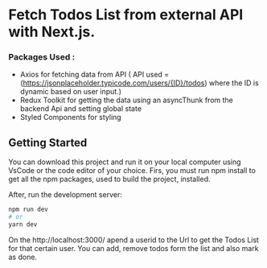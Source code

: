 # Fetch Todos List from external API with Next.js.


### Packages Used :
  - Axios for fetching data from API ( API used = (https://jsonplaceholder.typicode.com/users/{ID}/todos) where the ID is dynamic based on user input.)
  - Redux Toolkit for getting the data using an asyncThunk from the backend Api and  setting global state 
  - Styled Components for styling
## Getting Started
You can download this project and run it on your local computer using VsCode or the code editor of your choice.
Firs, you must run npm install to get all the npm packages, used to  build the project,  installed.

After, run the development server:

```bash
npm run dev
# or
yarn dev
```
On the http://localhost:3000/  apend a userid to the Url to get the Todos List for that certain user. 
You can add, remove todos form the list and also mark as done.

